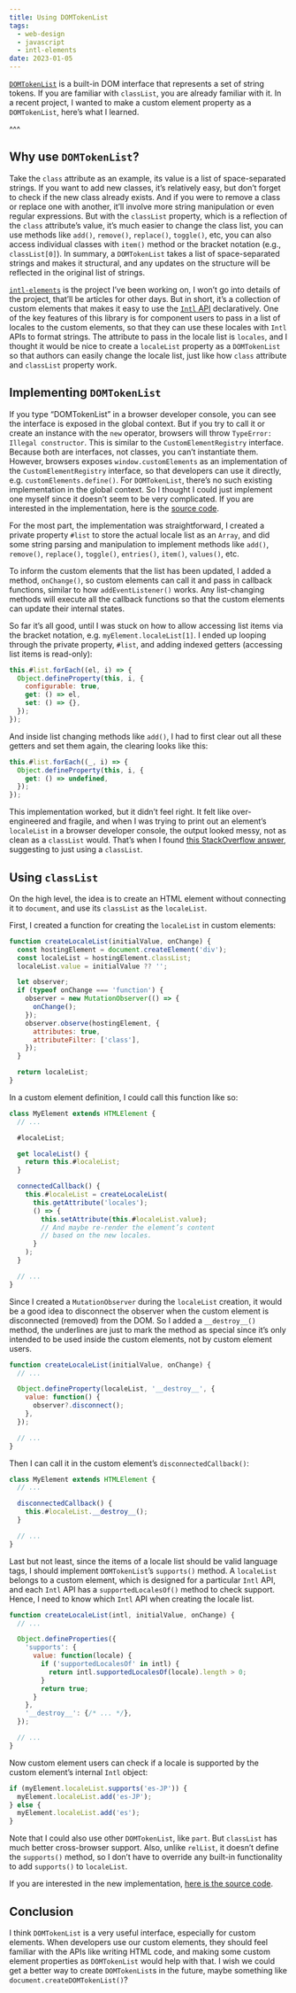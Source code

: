 ```yaml
---
title: Using DOMTokenList
tags:
  - web-design
  - javascript
  - intl-elements
date: 2023-01-05
---
```


[`DOMTokenList`](https://github.com/marchbox/intl-elements) is a built-in DOM interface that represents a set of string tokens. If you are familiar with `classList`, you are already familiar with it. In a recent project, I wanted to make a custom element property as a `DOMTokenList`, here’s what I learned.

^^^

## Why use `DOMTokenList`?

Take the `class` attribute as an example, its value is a list of space-separated strings. If you want to add new classes, it’s relatively easy, but don’t forget to check if the new class already exists. And if you were to remove a class or replace one with another, it’ll involve more string manipulation or even regular expressions. But with the `classList` property, which is a reflection of the `class` attribute’s value, it’s much easier to change the class list, you can use methods like `add()`, `remove()`, `replace()`, `toggle()`, etc, you can also access individual classes with `item()` method or the bracket notation (e.g., `classList[0]`). In summary, a `DOMTokenList` takes a list of space-separated strings and makes it structural, and any updates on the structure will be reflected in the original list of strings.

[`intl-elements`](https://github.com/marchbox/intl-elements) is the project I’ve been working on, I won’t go into details of the project, that’ll be articles for other days. But in short, it’s a collection of custom elements that makes it easy to use the [`Intl` API](https://developer.mozilla.org/en-US/docs/Web/JavaScript/Reference/Global_Objects/Intl) declaratively. One of the key features of this library is for component users to pass in a list of locales to the custom elements, so that they can use these locales with `Intl` APIs to format strings. The attribute to pass in the locale list is `locales`, and I thought it would be nice to create a `localeList` property as a `DOMTokenList` so that authors can easily change the locale list, just like how `class` attribute and `classList` property work.

## Implementing `DOMTokenList`

If you type “DOMTokenList” in a browser developer console, you can see the interface is exposed in the global context. But if you try to call it or create an instance with the `new` operator, browsers will throw `TypeError: Illegal constructor`. This is similar to the `CustomElementRegistry` interface. Because both are interfaces, not classes, you can’t instantiate them. However, browsers exposes `window.customElements` as an implementation of the `CustomElementRegistry` interface, so that developers can use it directly, e.g. `customElements.define()`. For `DOMTokenList`, there’s no such existing implementation in the global context. So I thought I could just implement one myself since it doesn’t seem to be very complicated. If you are interested in the implementation, here is the [source code](https://github.com/marchbox/intl-elements/blob/12e85bebdc6bec2a7a87d7fba64b92b8437f75f6/src/utils/locale-list.ts).

For the most part, the implementation was straightforward, I created a private property `#list` to store the actual locale list as an `Array`, and did some string parsing and manipulation to implement methods like `add()`, `remove()`, `replace()`, `toggle()`, `entries()`, `item()`, `values()`, etc.

To inform the custom elements that the list has been updated, I added a method, `onChange()`, so custom elements can call it and pass in callback functions, similar to how `addEventListener()` works. Any list-changing methods will execute all the callback functions so that the custom elements can update their internal states.

So far it’s all good, until I was stuck on how to allow accessing list items via the bracket notation, e.g. `myElement.localeList[1]`. I ended up looping through the private property, `#list`, and adding indexed getters (accessing list items is read-only):

```js
this.#list.forEach((el, i) => {
  Object.defineProperty(this, i, {
    configurable: true,
    get: () => el,
    set: () => {},
  });
});
```

And inside list changing methods like `add()`, I had to first clear out all these getters and set them again, the clearing looks like this:

```js
this.#list.forEach((_, i) => {
  Object.defineProperty(this, i, {
    get: () => undefined,
  });
});
```

This implementation worked, but it didn’t feel right. It felt like over-engineered and fragile, and when I was trying to print out an element’s `localeList` in a browser developer console, the output looked messy, not as clean as a `classList` would. That’s when I found [this StackOverflow answer](https://stackoverflow.com/a/29656169), suggesting to just using a `classList`.

## Using `classList`

On the high level, the idea is to create an HTML element without connecting it to `document`, and use its `classList` as the `localeList`.

First, I created a function for creating the `localeList` in custom elements:

```js
function createLocaleList(initialValue, onChange) {
  const hostingElement = document.createElement('div');
  const localeList = hostingElement.classList;
  localeList.value = initialValue ?? '';

  let observer;
  if (typeof onChange === 'function') {
    observer = new MutationObserver(() => {
      onChange();
    });
    observer.observe(hostingElement, {
      attributes: true,
      attributeFilter: ['class'],
    });
  }

  return localeList;
}
```

In a custom element definition, I could call this function like so:

```js
class MyElement extends HTMLElement {
  // ...

  #localeList;

  get localeList() {
    return this.#localeList;
  }

  connectedCallback() {
    this.#localeList = createLocaleList(
      this.getAttribute('locales');
      () => {
        this.setAttribute(this.#localeList.value);
        // And maybe re-render the element’s content
        // based on the new locales.
      }
    );
  }

  // ...
}
```

Since I created a `MutationObserver` during the `localeList` creation, it would be a good idea to disconnect the observer when the custom element is disconnected (removed) from the DOM. So I added a `__destroy__()` method, the underlines are just to mark the method as special since it’s only intended to be used inside the custom elements, not by custom element users.

```js
function createLocaleList(initialValue, onChange) {
  // ...

  Object.defineProperty(localeList, '__destroy__', {
    value: function() {
      observer?.disconnect();
    },
  });

  // ...
}
```

Then I can call it in the custom element’s `disconnectedCallback()`:

```js
class MyElement extends HTMLElement {
  // ...

  disconnectedCallback() {
    this.#localeList.__destroy__();
  }

  // ...
}
```

Last but not least, since the items of a locale list should be valid language tags, I should implement `DOMTokenList`’s `supports()` method. A `localeList` belongs to a custom element, which is designed for a particular `Intl` API, and each `Intl` API has a `supportedLocalesOf()` method to check support. Hence, I need to know which `Intl` API when creating the locale list.

```js
function createLocaleList(intl, initialValue, onChange) {
  // ...

  Object.defineProperties({
    'supports': {
      value: function(locale) {
        if ('supportedLocalesOf' in intl) {
          return intl.supportedLocalesOf(locale).length > 0;
        }
        return true;
      }
    },
    '__destroy__': {/* ... */},
  });

  // ...
}
```

Now custom element users can check if a locale is supported by the custom element’s internal `Intl` object:

```js
if (myElement.localeList.supports('es-JP')) {
  myElement.localeList.add('es-JP');
} else {
  myElement.localeList.add('es');
}
```

Note that I could also use other `DOMTokenList`, like `part`. But `classList` has much better cross-browser support. Also, unlike `relList`, it doesn’t define the `supports()` method, so I don’t have to override any built-in functionality to add `supports()` to `localeList`.

If you are interested in the new implementation, [here is the source code](https://github.com/marchbox/intl-elements/blob/697a56cdb4b70995e8357ee237d83a7029b455e3/src/utils/locale-list.ts).

## Conclusion

I think `DOMTokenList` is a very useful interface, especially for custom elements. When developers use our custom elements, they should feel familiar with the APIs like writing HTML code, and making some custom element properties as `DOMTokenList` would help with that. I wish we could get a better way to create `DOMTokenList`s in the future, maybe something like `document.createDOMTokenList()`?
